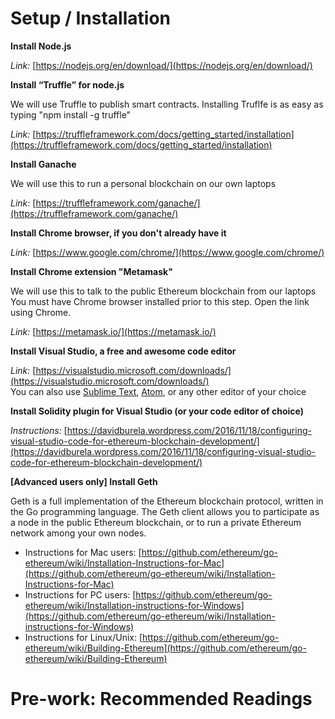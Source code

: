 # Setup / Installation

**Install Node.js**

_Link:_  [https://nodejs.org/en/download/](https://nodejs.org/en/download/)


**Install “Truffle” for node.js**

We will use Truffle to publish smart contracts.
Installing Truflfe is as easy as typing "npm install -g truffle"

_Link:_  [https://truffleframework.com/docs/getting_started/installation](https://truffleframework.com/docs/getting_started/installation)


**Install Ganache**

We will use this to run a personal blockchain on our own laptops

_Link:_ [https://truffleframework.com/ganache/](https://truffleframework.com/ganache/)

  
**Install Chrome browser, if you don't already have it**

_Link:_ [https://www.google.com/chrome/](https://www.google.com/chrome/)  


**Install Chrome extension "Metamask"**

We will use this to talk to the public Ethereum blockchain from our laptops
You must have Chrome browser installed prior to this step. Open the link using Chrome.

_Link:_ [https://metamask.io/](https://metamask.io/)
 

**Install Visual Studio, a free and awesome code editor**

_Link:_ [https://visualstudio.microsoft.com/downloads/](https://visualstudio.microsoft.com/downloads/)  
You can also use  [Sublime Text](https://www.sublimetext.com/),  [Atom](https://atom.io/), or any other editor of your choice


**Install Solidity plugin for Visual Studio (or your code editor of choice)**

_Instructions:_ [https://davidburela.wordpress.com/2016/11/18/configuring-visual-studio-code-for-ethereum-blockchain-development/](https://davidburela.wordpress.com/2016/11/18/configuring-visual-studio-code-for-ethereum-blockchain-development/)

  
**[Advanced users only] Install Geth**

Geth is a full implementation of the Ethereum blockchain protocol, written in the Go programming language. The Geth client allows you to participate as a node in the public Ethereum blockchain, or to run a private Ethereum network among your own nodes.
-   Instructions for Mac users: [https://github.com/ethereum/go-ethereum/wiki/Installation-Instructions-for-Mac](https://github.com/ethereum/go-ethereum/wiki/Installation-Instructions-for-Mac)  
-   Instructions for PC users: [https://github.com/ethereum/go-ethereum/wiki/Installation-instructions-for-Windows](https://github.com/ethereum/go-ethereum/wiki/Installation-instructions-for-Windows)  
-   Instructions for Linux/Unix: [https://github.com/ethereum/go-ethereum/wiki/Building-Ethereum](https://github.com/ethereum/go-ethereum/wiki/Building-Ethereum)

# Pre-work: Recommended Readings

